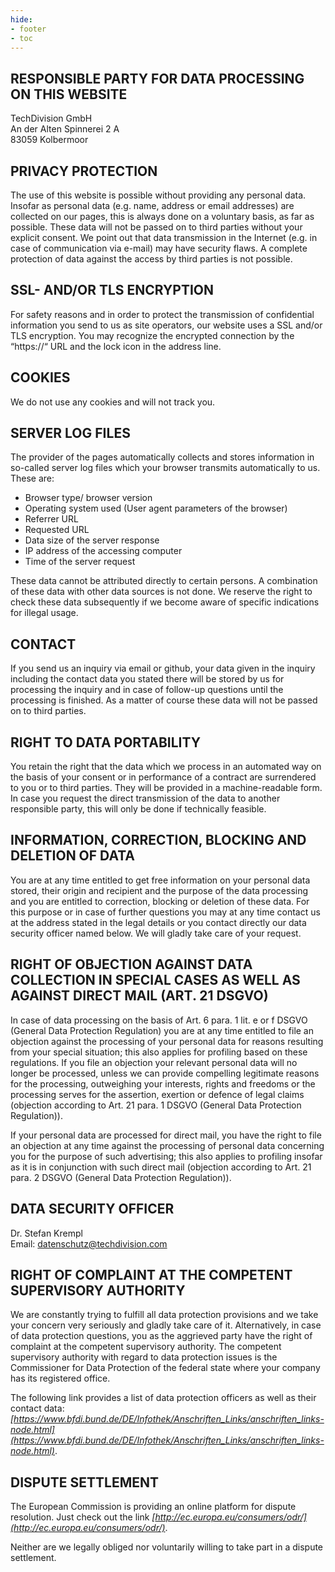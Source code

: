 ```yaml
---
hide:
- footer
- toc
---
```


## RESPONSIBLE PARTY FOR DATA PROCESSING ON THIS WEBSITE
TechDivision GmbH  
An der Alten Spinnerei 2 A  
83059 Kolbermoor

## PRIVACY PROTECTION
The use of this website is possible without providing any personal data. Insofar as personal data (e.g. name, address or email addresses) are collected on our pages, this is always done on a voluntary basis, as far as possible.  These data will not be passed on to third parties without your explicit consent. We point out that data transmission in the Internet (e.g. in case of communication via e-mail) may have security flaws. A complete protection of data against the access by third parties is not possible.

## SSL- AND/OR TLS ENCRYPTION
For safety reasons and in order to protect the transmission of confidential information you send to us as site operators, our website uses a SSL and/or TLS encryption. You may recognize the encrypted connection by the “https://“ URL and the lock icon in the address line.

## COOKIES
We do not use any cookies and will not track you.

## SERVER LOG FILES
The provider of the pages automatically collects and stores information in so-called server log files which your browser transmits automatically to us. These are:

* Browser type/ browser version
* Operating system used (User agent parameters of the browser)
* Referrer URL
* Requested URL
* Data size of the server response
* IP address of the accessing computer
* Time of the server request

These data cannot be attributed directly to certain persons. A combination of these data with other data sources is not done. We reserve the right to check these data subsequently if we become aware of specific indications for illegal usage.

## CONTACT
If you send us an inquiry via email or github, your data given in the inquiry including the contact data you stated there will be stored by us for processing the inquiry and in case of follow-up questions until the processing is finished.  As a matter of course these data will not be passed on to third parties.

## RIGHT TO DATA PORTABILITY
You retain the right that the data which we process in an automated way on the basis of your consent or in performance of a contract are surrendered to you or to third parties. They will be provided in a machine-readable form. In case you request the direct transmission of the data to another responsible party, this will only be done if technically feasible.

## INFORMATION, CORRECTION, BLOCKING AND DELETION OF DATA
You are at any time entitled to get free information on your personal data stored, their origin and recipient and the purpose of the data processing and you are entitled to correction, blocking or deletion of these data. For this purpose or in case of further questions you may at any time contact us at the address stated in the legal details or you contact directly our data security officer named below. We will gladly take care of your request.

## RIGHT OF OBJECTION AGAINST DATA COLLECTION IN SPECIAL CASES AS WELL AS AGAINST DIRECT MAIL (ART. 21 DSGVO)
In case of data processing on the basis of Art. 6 para. 1 lit. e or f DSGVO (General Data Protection Regulation) you are at any time entitled to file an objection against the processing of your personal data for reasons resulting from your special situation; this also applies for profiling based on these regulations. If you file an objection your relevant personal data will no longer be processed, unless we can provide compelling legitimate reasons for the processing, outweighing your interests, rights and freedoms or the processing serves for the assertion, exertion or defence of legal claims (objection according to Art. 21 para. 1 DSGVO (General Data Protection Regulation)).

If your personal data are processed for direct mail, you have the right to file an objection at any time against the processing of personal data concerning you for the purpose of such advertising; this also applies to profiling insofar as it is in conjunction with such direct mail (objection according to Art. 21 para. 2 DSGVO (General Data Protection Regulation)).

## DATA SECURITY OFFICER
Dr. Stefan Krempl  
Email: datenschutz@techdivision.com

## RIGHT OF COMPLAINT AT THE COMPETENT SUPERVISORY AUTHORITY
We are constantly trying to fulfill all data protection provisions and we take your concern very seriously and gladly take care of it. Alternatively, in case of data protection questions,  you as the aggrieved party have the right of complaint at the competent supervisory authority. The competent supervisory authority with regard to data protection issues is the Commissioner for Data Protection of the federal state where your company has its registered office.

The following link provides a list of data protection officers as well as their contact data: *[https://www.bfdi.bund.de/DE/Infothek/Anschriften_Links/anschriften_links-node.html](https://www.bfdi.bund.de/DE/Infothek/Anschriften_Links/anschriften_links-node.html)*.

## DISPUTE SETTLEMENT
The European Commission is providing an online platform for dispute resolution. Just check out the link *[http://ec.europa.eu/consumers/odr/](http://ec.europa.eu/consumers/odr/)*.

Neither are we legally obliged nor voluntarily willing to take part in a dispute settlement.
